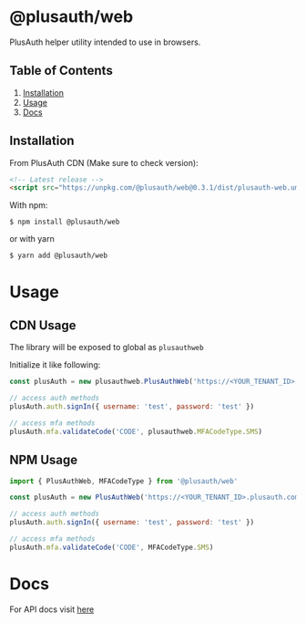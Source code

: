 # @plusauth/web
PlusAuth helper utility intended to use in browsers.

## Table of Contents
1. [Installation](#installation)
2. [Usage](#usage)
3. [Docs](#docs)


## Installation
From PlusAuth CDN (Make sure to check version):
```html
<!-- Latest release -->
<script src="https://unpkg.com/@plusauth/web@0.3.1/dist/plusauth-web.umd.min.js"></script>
```

With npm:
```shell script
$ npm install @plusauth/web
```

or with yarn
```shell script
$ yarn add @plusauth/web
```

# Usage

## CDN Usage
The library will be exposed to global as `plusauthweb`

Initialize it like following:
```js
const plusAuth = new plusauthweb.PlusAuthWeb('https://<YOUR_TENANT_ID>.plusauth.com')

// access auth methods
plusAuth.auth.signIn({ username: 'test', password: 'test' })

// access mfa methods
plusAuth.mfa.validateCode('CODE', plusauthweb.MFACodeType.SMS)
```

## NPM Usage
```js
import { PlusAuthWeb, MFACodeType } from '@plusauth/web'

const plusAuth = new PlusAuthWeb('https://<YOUR_TENANT_ID>.plusauth.com')

// access auth methods
plusAuth.auth.signIn({ username: 'test', password: 'test' })

// access mfa methods
plusAuth.mfa.validateCode('CODE', MFACodeType.SMS)
```

# Docs
For API docs visit [here](https://plusauth.github.io/plusauth-web/classes/plusauthweb.html)

